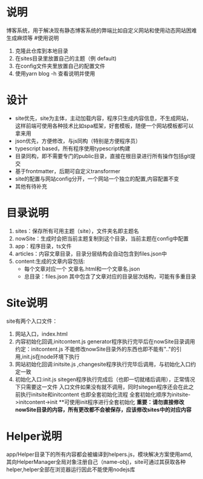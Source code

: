 # 说明
博客系统，用于解决现有静态博客系统的弊端比如自定义网站和使用动态网站困难生成麻烦等
#使用说明
1. 克隆此仓库到本地目录
2. 在sites目录里放置自己的主题（例 default)
3. 在config文件夹里放置自己的配置文件
4. 使用yarn blog -h 查看说明并使用
# 设计
* site优先，site为主体，主动加载内容，程序只生成内容信息，不生成网站，这样前端可使用各种技术比如spa框架，好套模板，随便一个网站模板都可以拿来用
* json优先，方便修改，与js同构（特别是方便程序员）
* typescript based，所有程序使用typescript构建
* 目录同构，即不需要专门的public目录，直接在根目录进行所有操作包括git提交
* 基于frontmatter，后期可自定义transformer
* site的配置与网站config分开，一个网站一个独立的配置,内容配置不变
* 其他有待补充

# 目录说明
1. sites：保存所有可用主题（site），文件夹名即主题名
2. nowSite：生成时会把当前主题复制到这个目录，当前主题在config中配置
3. app：程序目录，ts文件
4. articles：内容文章目录，目录分层结构会自动包含到files.json中
5. content:生成的文章内容包括:
   * 每个文章对应一个 文章名.html和一个文章名.json
   * 总目录：files.json 其中包含了文章对应的目录层次结构，可能有多重目录
# Site说明
site有两个入口文件：
1. 网站入口，index.html
2. 内容初始化回调,initcontent.js generator程序执行完毕后在nowSite目录调用  
   约定：initcontent.js 不能修改nowSite目录外的东西也即不能有".."的引用,init.js在node环境下执行
3. 网站初始化回调:initsite.js ,changesite程序执行完毕后调用，与初始化入口约定一致
4. 初始化入口:init.js sitegen程序执行完成后（也即一切就绪后调用），正常情况下只需要这一文件
入口文件如果没有就不调用，同时sitegen程序还会在此之前执行initsite和initcontent 也即全套初始化流程
全套初始化顺序为initsite->initcontent->init
**可使用init程序进行全套初始化
**重要：请勿直接修改nowSite目录的内容，所有更改都不会被保存，应该修改sites中的对应内容**



# Helper说明
app/Helper目录下的所有内容都会被编译到helpers.js，模块解决方案使用amd,其向HelperManager全局对象注册自己（name-obj)，site可通过其获取各种helper,helper全部在浏览器运行因此不能使用nodejs库